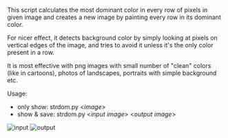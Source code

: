 This script calculates the most dominant color in every row of pixels in given image and creates a new image by painting every row in its dominant color.

For nicer effect, it detects background color by simply looking at pixels on vertical edges of the image, and tries to avoid it unless it's the only color present in a row.

It is most effective with png images with small number of "clean" colors (like in cartoons), photos of landscapes, portraits with simple background etc.

Usage:
- only show:    strdom.py <*image*>
- show & save:  strdom.py <*input image*> <*output image*>

![input](https://i.imgur.com/gtT3DrE.png) ![output](https://i.imgur.com/uyQNzj8.png)
